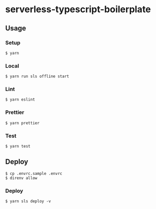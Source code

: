 # serverless-typescript-boilerplate

## Usage

### Setup

```
$ yarn
```

### Local

```
$ yarn run sls offline start
```

### Lint

```
$ yarn eslint
```

### Prettier

```
$ yarn prettier
```

### Test

```
$ yarn test
```

## Deploy

```
$ cp .envrc.sample .envrc
$ direnv allow
```

### Deploy

```
$ yarn sls deploy -v
```
